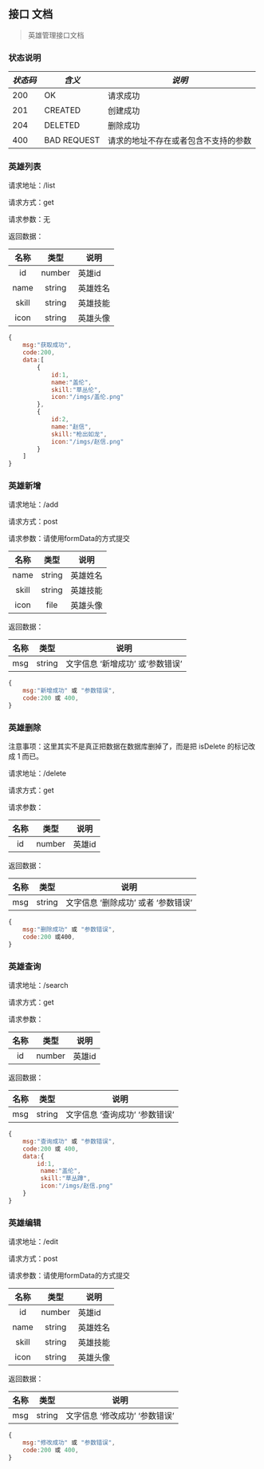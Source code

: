## 接口 文档

> 英雄管理接口文档

### 状态说明

| *状态码* | *含义*      | *说明*                               |
| -------- | ----------- | ------------------------------------ |
| 200      | OK          | 请求成功                             |
| 201      | CREATED     | 创建成功                             |
| 204      | DELETED     | 删除成功                             |
| 400      | BAD REQUEST | 请求的地址不存在或者包含不支持的参数 |



### 英雄列表

请求地址：/list

请求方式：get

请求参数：无

返回数据：

| 名称  |  类型  | 说明     |
| :---: | :----: | -------- |
|  id   | number | 英雄id   |
| name  | string | 英雄姓名 |
| skill | string | 英雄技能 |
| icon  | string | 英雄头像 |

```js
{
    msg:"获取成功",
    code:200,
    data:[
        {
            id:1,
            name:"盖伦",
            skill:"草丛伦",
            icon:"/imgs/盖伦.png"
        },
        {
            id:2,
            name:"赵信",
            skill:"枪出如龙",
            icon:"/imgs/赵信.png"
        }
    ]
}
```

### 英雄新增

请求地址：/add

请求方式：post

请求参数：请使用formData的方式提交

| 名称  |  类型  | 说明     |
| :---: | :----: | -------- |
| name  | string | 英雄姓名 |
| skill | string | 英雄技能 |
| icon  |  file  | 英雄头像 |

返回数据：

| 名称 |  类型  | 说明                              |
| :--: | :----: | --------------------------------- |
| msg  | string | 文字信息  ‘新增成功’ 或‘参数错误’ |

```js
{
    msg:"新增成功" 或 "参数错误",
    code:200 或 400,
}
```

### 英雄删除

注意事项：这里其实不是真正把数据在数据库删掉了，而是把 isDelete 的标记改成 1 而已。

请求地址：/delete

请求方式：get

请求参数：

| 名称 |  类型  | 说明   |
| :--: | :----: | ------ |
|  id  | number | 英雄id |

返回数据：

| 名称 |  类型  | 说明                                  |
| :--: | :----: | ------------------------------------- |
| msg  | string | 文字信息  ‘删除成功’  或者 ‘参数错误’ |

```js
{
    msg:"删除成功" 或 "参数错误",
    code:200 或400,
}
```



### 英雄查询

请求地址：/search

请求方式：get

请求参数：

| 名称 |  类型  | 说明   |
| :--: | :----: | ------ |
|  id  | number | 英雄id |

返回数据：

| 名称 |  类型  | 说明                              |
| :--: | :----: | --------------------------------- |
| msg  | string | 文字信息  ‘查询成功’   ‘参数错误’ |

```js
{
    msg:"查询成功" 或 "参数错误",
    code:200 或 400,
    data:{
		id:1,
         name:"盖伦",
         skill:"草丛蹲",
         icon:"/imgs/赵信.png"
    }
}
```



### 英雄编辑

请求地址：/edit

请求方式：post

请求参数：请使用formData的方式提交

| 名称  |  类型  | 说明     |
| :---: | :----: | -------- |
|  id   | number | 英雄id   |
| name  | string | 英雄姓名 |
| skill | string | 英雄技能 |
| icon  | string | 英雄头像 |

返回数据：

| 名称 |  类型  | 说明                              |
| :--: | :----: | --------------------------------- |
| msg  | string | 文字信息  ‘修改成功’   ‘参数错误’ |

```js
{
    msg:"修改成功" 或 "参数错误",
    code:200 或 400,
}
```
